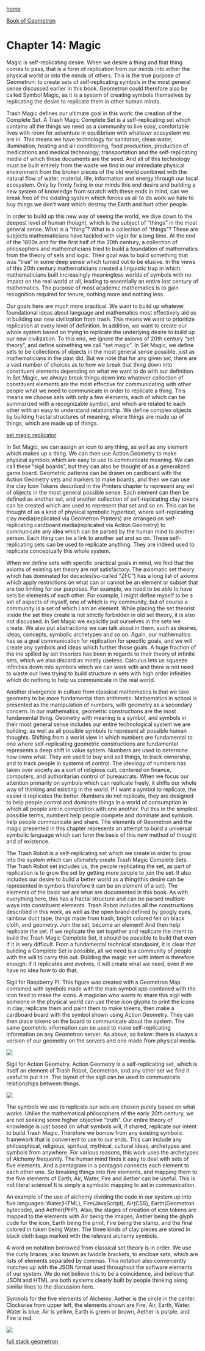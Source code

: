 [home](index.html)

[Book of Geometron](scrolls/bookofgeometron.md)

# Chapter 14: Magic

Magic is self-replicating desire. When we desire a thing and that thing
comes to pass, that is a form of replication from our minds into either
the physical world or into the minds of others. This is the true purpose
of Geometron: to create sets of self-replicating symbols in the most
general sense discussed earlier in this book. Geometron could therefore
also be called Symbol Magic, as it is a system of creating symbols
themselves by replicating the desire to replicate them in other human
minds.

Trash Magic defines our ultimate goal in this work: the creation of the
Complete Set. A Trash Magic Complete Set is a self-replicating set which
contains all the things we need as a community to live easy, comfortable
lives with room for adventure in equilibrium with whatever ecosystem we
are in. This means we have technology for sanitation, clean water,
illumination, heating and air conditioning, food production, production
of medications and medical technology, transportation and the
self-replicating media of which these documents are the seed. And all of
this technology must be built entirely from the waste we find in our
immediate physical environment from the broken pieces of the old world
combined with the natural flow of water, material, life, information and
energy through our local ecosystem. Only by firmly fixing in our minds
this end desire and building a new system of knowledge from scratch with
these ends in mind, can we break free of the existing system which
forces us all to do work we hate to buy things we don’t want which
destroy the Earth and hurt other people.

In order to build up this new way of seeing the world, we dive down to
the deepest level of human thought, which is the subject of “things” in
the most general sense. What is a “thing”? What is a collection of
“things”? These are subjects mathematicians have tackled with vigor for
a long time. At the end of the 1800s and for the first half of the 20th
century, a collection of philosophers and mathematicians tried to build
a foundation of mathematics from the theory of sets and logic. Their
goal was to build something that was “true” in some deep sense which
turned out to be elusive. In the views of this 20th century
mathematicians created a linguistic trap in which mathematicians built
increasingly meaningless worlds of symbols with no impact on the real
world at all, leading to essentially an entire lost century of
mathematics. The purpose of most academic mathematics is to gain
recognition required for tenure, nothing more and nothing less.

Our goals here are much more practical. We want to build up whatever
foundational ideas about language and mathematics most effectively aid
us in building our new civilization from trash. This means we want to
prioritize replication at every level of definition. In addition, we
want to create our whole system based on trying to replicate the
underlying desire to build up our new civilization. To this end, we
ignore the axioms of 20th century “set theory”, and define something we
call “set magic”. In Set Magic, we define sets to be collections of
objects in the most general sense possible, just as mathematicians in
the past did. But we note that for any given set, there are a vast
number of choices as to how we break that thing down into constituent
elements depending on what we want to do with our definition. In Set
Magic, we always break things down into whatever collection of
constituent elements are the most effective for communicating with other
people what we need to communicate in order to replicate a thing. This
means we choose sets with only a few elements, each of which can be
summarized with a recognizable symbol, and which are related to each
other with an easy to understand relationship. We define complex objects
by building fractal structures of meaning, where things are made up of
things, which are made up of things.

[set magic replicator](set.html)

In Set Magic, we can assign an icon to any thing, as well as any element
which makes up a thing. We can then use Action Geometry to make physical
symbols which are easy to use to communicate meaning. We can call these
“sigil boards”, but they can also be thought of as a generalized game
board. Geometric patterns can be drawn on cardboard with the Action
Geometry sets and markers to make boards, and then we can use the clay
Icon Tokens described in the Printers chapter to represent any set of
objects in the most general possible sense. Each element can then be
defined as another set, and another collection of self-replicating clay
tokens can be created which are used to represent that set and so on.
This can be thought of as a kind of physical symbolic hypertext, where
self-replicating clay media(replicated via Geometron Printers) are
arranged on self-replicating cardboard media(replicated via Action
Geometry) to communicate any idea which can be parsed by the human mind
to another person. Each thing can be a link to another set and so on.
These self-replicating sets can be used to replicate anything. They are
indeed used to replicate conceptually this whole system.

When we define sets with specific practical goals in mind, we find that
the axioms of existing set theory are not satisfactory. The axiomatic
set theory which has dominated for decades(so-called “ZFC”) has a long
list of axioms which apply restrictions on what can or cannot be an
element or subset that are too limiting for our purposes. For example,
we need to be able to have sets be elements of each other. For example,
I might define myself to be a set of aspects of myself, one of which is
my community, but of course a community is a set of which I am an
element. While placing the set theorist inside the set they create is
not strictly forbidden in old set theory, it is also not discussed. In
Set Magic we explicitly put ourselves in the sets we create. We also put
abstractions we can talk about in them, such as desires, ideas,
concepts, symbolic archetypes and so on. Again, our mathematics has as a
goal communication for replication for specific goals, and we will
create any symbols and ideas which further those goals. A huge fraction
of the ink spilled by set theorists has been in regards to their theory
of infinite sets, which we also discard as mostly useless. Calculus lets
us squeeze infinities down into symbols which we can work with and there
is not need to waste our lives trying to build structure in sets with
high order infinities which do nothing to help us communicate in the
real world.

Another divergence in culture from classical mathematics is that we take
geometry to be more fundamental than arithmetic. Mathematics in school
is presented as the manipulation of numbers, with geometry as a
secondary concern. In our mathematics, geometric constructions are the
most fundamental thing. Geometry with meaning is a symbol, and symbols
in their most general sense includes our entire technological system we
are building, as well as all possible symbols to represent all possible
human thoughts. Shifting from a world view in which numbers are
fundamental to one where self-replicating geometric constructions are
fundamental represents a deep shift in value system. Numbers are used to
determine how owns what. They are used to buy and sell things, to track
ownership, and to track people in systems of control. The ideology of
numbers has taken over society as a sort of religious cult, centered on
finance, computers, and authoritarian control of bureaucrats. When we
focus our attention primarily on symbols which can replicate freely, it
shifts our whole way of thinking and existing in the world. If I want a
symbol to replicate, the easier it replicates the better. Numbers do not
replicate, they are designed to help people control and dominate things
in a world of consumption in which all people are in competition with
one another. Put this in the simplest possible terms, numbers help
people compete and dominate and symbols help people communicate and
share. The elements of Geometron and the magic presented in this chapter
represents an attempt to build a universal symbolic language which can
form the basis of this new method of thought and of existence.

The Trash Robot is a self-replicating set which we create in order to
grow into the system which can ultimately create Trash Magic Complete
Sets. The Trash Robot set includes us, the people replicating the set,
as part of replication is to grow the set by getting more people to join
the set. It also includes our desire to build a better world as a
thing(this desire can be represented in symbols therefore it can be an
element of a set). The elements of the basic set are what are documented
in this book. As with everything here, this has a fractal structure and
can be parsed multiple ways into constituent elements. Trash Robot
includes all the constructions described in this work, as well as the
open brand defined by googly eyes, rainbow duct tape, things made from
trash, bright colored felt on black cloth, and geometry. Join the set,
become an element! And then help replicate the set. If we replicate the
set together and replicate the intent to build the Trash Magic Complete
Set, it should be possible to build that even if it is very difficult.
From a fundamental technical standpoint, it is clear that building a
Complete Set is possible, all we need is a community of people with the
will to carry this out. Building the magic set with intent is therefore
enough: if it replicates and evolves, it will create what we need, even
if we have no idea how to do that.


Sigil for Raspberry Pi. This figure was created with a Geometron Map
combined with symbols made with the main symbol app combined with the
icon feed to make the icons. A magician who wants to share this sigil
with someone in the physical world can use these icon glyphs to print
the icons in clay, replicate them and paint them to make tokens, then
make a cardboard board with the symbol shown using Action Geometry. They
can then place tokens on the board to communicate about the system. The
same geometric information can be used to make self-replicating
information on any Geometron server. As above, so below: there is always
a version of our geometry on the servers and one made from physical
media.

![](https://i.imgur.com/IRXc7Tf.png)


Sigil for Action Geometry. Action Geometry is a self-replicating set,
which is itself an element of Trash Robot, Geometron, and any other set
we find it useful to put it in. The layout of the sigil can be used to
communicate relationships between
things.

![](https://i.imgur.com/E7XxcLr.png)

The symbols we use to replicate our sets are chosen purely based on what
works. Unlike the mathematical philosophers of the early 20th century,
we are not seeking some higher objective “truth”. Our entire theory of
knowledge is just based on what symbols will, if shared, replicate our
intent to build Trash Magic. Therefore we borrow from any existing
symbolic framework that is convenient to use to our ends. This can
include any philosophical, religious, spiritual, mythical, cultural
ideas, archetypes and symbols from anywhere. For various reasons, this
work uses the archetypes of Alchemy frequently. The human mind finds it
easy to deal with sets of five elements. And a pentagram in a pentagon
connects each element to each other one. So breaking things into five
elements, and mapping them to the five elements of Earth, Air, Water,
Fire and Aether can be useful. This is not literal science! It is simply
a symbolic mapping to aid in communication.

An example of the use of alchemy dividing the code in our system up into
five languages: Water(HTML), Fire(JavaScript), Air(CSS), Earth(Geometron
bytecode), and Aether(PHP). Also, the stages of creation of icon tokens
are mapped to the elements with Air being the images, Aether being the
glyph code for the icon, Earth being the print, Fire being the stamp,
and the final colored in token being Water. The three kinds of clay
pieces are stored in black cloth bags marked with the relevant alchemy
symbols.

A word on notation borrowed from classical set theory is in order. We
use the curly braces, also known as twiddle brackets, to enclose sets,
which are lists of elements separated by commas. This notation also
conveniently matches up with the JSON format used throughout the
software elements of our system. We do not believe this to be a
coincidence, and believe that JSON and HTML are both systems clearly
built by people thinking along similar lines to the discussion here.


Symbols for the five elements of Alchemy. Aether is the circle in the
center. Clockwise from upper left, the elements shown are Fire, Air,
Earth, Water. Water is blue, Air is yellow, Earth is green or brown,
Aether is purple, and Fire is
red.

![](https://i.imgur.com/bqaZ2D3.png)

[full stack geometron](scrolls/fullstack.md)

